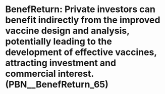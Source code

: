 # BenefReturn: __Private investors can benefit indirectly from the improved vaccine design and analysis, potentially leading to the development of effective vaccines, attracting investment and commercial interest.__ (PBN__BenefReturn_65)


